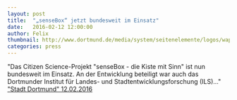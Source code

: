 ```yaml
---
layout: post
title:  "„senseBox“ jetzt bundesweit im Einsatz"
date:   2016-02-12 12:00:00
author: Felix
thumbnail: http://www.dortmund.de/media/system/seitenelemente/logos/wappendortmund.gif
categories: press
---
```

"Das Citizen Science-Projekt "senseBox - die Kiste mit Sinn" ist nun bundesweit im Einsatz. An der Entwicklung beteiligt war auch das Dortmunder Institut für Landes- und Stadtentwicklungsforschung (ILS)..."
<a href="http://www.dortmund.de/de/leben_in_dortmund/nachrichtenportal/alle_nachrichten/nachricht.jsp?nid=400707" target="_blank">"Stadt Dortmund" 12.02.2016</a>
